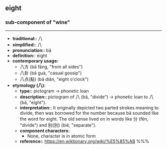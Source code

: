 ## eight
### sub-component of "wine"
---
- **traditional:**: 八
- **simplified:**: 八
- **pronunciation:**: bā
- **definition:**: eight
- **contemporary usage:**
  - 八方 (bā fāng, "from all sides")
  - 八卦 (bā guà, "casual gossip")
  - 八点(點) (bā diǎn, "eight o'clock")
- **etymology (八):**
  - **type:**: pictogram → phonetic loan
  - **description:**: pictogram of 八 (bā, "divide") → phonetic loan to 八 (bā, "eight").
  - **interpretation:**: It originally depicted two parted strokes meaning to divide, then was borrowed for the number because bā sounded like the word for eight. The old sense lived on in words like 分 (fēn, "divide") and 别(別) (bié, "separate").
  - **component characters:**
    - None, character is in atomic form
  - **reference:**: https://en.wiktionary.org/wiki/%E5%85%AB
%%%
